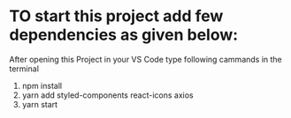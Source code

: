 # TO start this project add few dependencies as given below:
 After opening this Project in your VS Code 
 type following cammands in the terminal
 1) npm install
 2) yarn add styled-components react-icons axios
 3) yarn start
